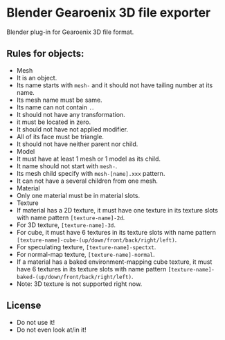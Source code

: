 # Blender Gearoenix 3D file exporter
Blender plug-in for Gearoenix 3D file format.

## Rules for objects:
- Mesh
 - It is an object.
 - Its name starts with `mesh-` and it should not have tailing number at its
   name.
 - Its mesh name must be same.
 - Its name can not contain `.`.
 - It should not have any transformation.
 - it must be located in zero.
 - It should not have not applied modifier.
 - All of its face must be triangle.
 - It should not have neither parent nor child.
- Model
 - It must have at least 1 mesh or 1 model as its child.
 - It name should not start with `mesh-`.
 - Its mesh child specify with `mesh-[name].xxx` pattern.
 - It can not have a several children from one mesh.
- Material
 - Only one material must be in material slots.
- Texture
 - If material has a 2D texture, it must have one texture in its texture slots
   with name pattern `[texture-name]-2d`.
 - For 3D texture, `[texture-name]-3d`.
 - For cube, it must have 6 textures in its texture slots
   with name pattern `[texture-name]-cube-(up/down/front/back/right/left)`.
 - For speculating texture, `[texture-name]-spectxt`.
 - For normal-map texture, `[texture-name]-normal`.
 - If a material has a baked environment-mapping cube texture, it must have 6
   textures in its texture slots with name pattern
   `[texture-name]-baked-(up/down/front/back/right/left)`.
 - Note: 3D texture is not supported right now.

## License
- Do not use it!
- Do not even look at/in it!
